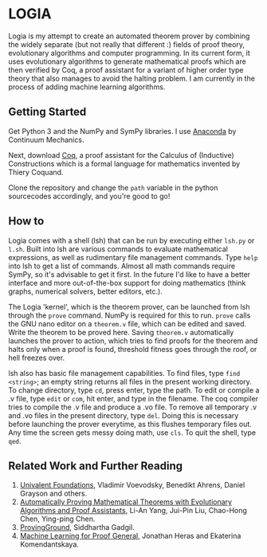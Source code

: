# LOGIA

Logia is my attempt to create an automated theorem prover by combining the widely separate (but not really that different :) fields of proof theory, evolutionary algorithms and computer programming. In its current form, it uses evolutionary algorithms to generate mathematical proofs which are then verified by Coq, a proof assistant for a variant of higher order type theory that also manages to avoid the halting problem. I am currently in the process of adding machine learning algorithms.


## Getting Started

Get Python 3 and the NumPy and SymPy libraries. I use [Anaconda](https://www.continuum.io/downloads) by Continuum Mechanics.

Next, download [Coq](https://coq.inria.fr/download), a proof assistant for the Calculus of (Inductive) Constructions which is a formal language for mathematics invented by Thiery Coquand.

Clone the repository and change the `path` variable in the python sourcecodes accordingly, and you're good to go!


## How to

Logia comes with a shell (lsh) that can be run by executing either `lsh.py` or `l.sh`. Built into lsh are various commands to evaluate mathematical expressions, as well as rudimentary file management commands. Type `help` into lsh to get a list of commands. Almost all math commands require SymPy, so it's advisable to get it first. In the future I'd like to have a better interface and more out-of-the-box support for doing mathematics (think graphs, numerical solvers, better editors, etc.).

The Logia 'kernel', which is the theorem prover, can be launched from lsh through the `prove` command. NumPy is required for this to run. `prove` calls the GNU nano editor on a `theorem.v` file, which can be edited and saved. Write the theorem to be proved here. Saving `theorem.v` automatically launches the prover to action, which tries to find proofs for the theorem and halts only when a proof is found, threshold fitness goes through the roof, or hell freezes over.

lsh also has basic file management capabilities. To find files, type `find <string>`; an empty string returns all files in the present working directory. To change directory, type `cd`, press enter, type the path. To edit or compile a .v file, type `edit` or `com`, hit enter, and type in the filename. The coq compiler tries to compile the .v file and produce a .vo file. To remove all temporary .v and .vo files in the present directory, type `del`. Doing this is necessary before launching the prover everytime, as this flushes temporary files out. Any time the screen gets messy doing math, use `cls`. To quit the shell, type `qed`.


## Related Work and Further Reading

1. [Univalent Foundations](https://github.com/UniMath/UniMath), Vladimir Voevodsky, Benedikt Ahrens, Daniel Grayson and others.
2. [Automatically Proving Mathematical Theorems with Evolutionary Algorithms and Proof Assistants](http://www.arxiv-sanity.com/1602.07455), Li-An Yang, Jui-Pin Liu, Chao-Hong Chen, Ying-ping Chen.
3. [ProvingGround](https://github.com/siddhartha-gadgil/ProvingGround), Siddhartha Gadgil.
4. [Machine Learning for Proof General](http://staff.computing.dundee.ac.uk/katya/ML4PG/), Jonathan Heras and Ekaterina Komendantskaya.
